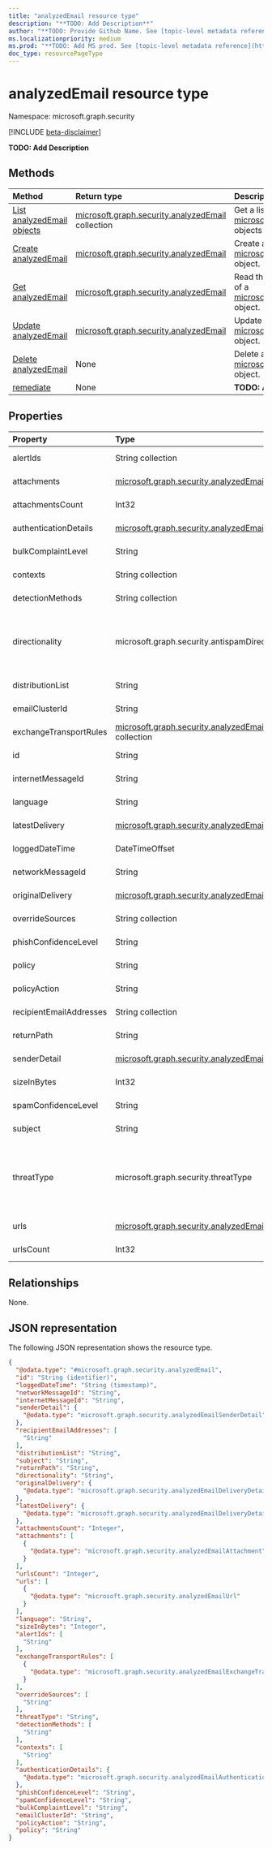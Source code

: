 ```yaml
---
title: "analyzedEmail resource type"
description: "**TODO: Add Description**"
author: "**TODO: Provide Github Name. See [topic-level metadata reference](https://aka.ms/msgo?pagePath=Document-APIs/Guidelines/Metadata)**"
ms.localizationpriority: medium
ms.prod: "**TODO: Add MS prod. See [topic-level metadata reference](https://aka.ms/msgo?pagePath=Document-APIs/Guidelines/Metadata)**"
doc_type: resourcePageType
---
```


# analyzedEmail resource type

Namespace: microsoft.graph.security

[!INCLUDE [beta-disclaimer](../../includes/beta-disclaimer.md)]

**TODO: Add Description**

## Methods
|Method|Return type|Description|
|:---|:---|:---|
|[List analyzedEmail objects](../api/security-collaborationroot-list-analyzedemails.md)|[microsoft.graph.security.analyzedEmail](../resources/security-analyzedemail.md) collection|Get a list of the [microsoft.graph.security.analyzedEmail](../resources/security-analyzedemail.md) objects and their properties.|
|[Create analyzedEmail](../api/security-collaborationroot-post-analyzedemails.md)|[microsoft.graph.security.analyzedEmail](../resources/security-analyzedemail.md)|Create a new [microsoft.graph.security.analyzedEmail](../resources/security-analyzedemail.md) object.|
|[Get analyzedEmail](../api/security-analyzedemail-get.md)|[microsoft.graph.security.analyzedEmail](../resources/security-analyzedemail.md)|Read the properties and relationships of a [microsoft.graph.security.analyzedEmail](../resources/security-analyzedemail.md) object.|
|[Update analyzedEmail](../api/security-analyzedemail-update.md)|[microsoft.graph.security.analyzedEmail](../resources/security-analyzedemail.md)|Update the properties of a [microsoft.graph.security.analyzedEmail](../resources/security-analyzedemail.md) object.|
|[Delete analyzedEmail](../api/security-collaborationroot-delete-analyzedemails.md)|None|Delete a [microsoft.graph.security.analyzedEmail](../resources/security-analyzedemail.md) object.|
|[remediate](../api/security-analyzedemail-remediate.md)|None|**TODO: Add Description**|

## Properties
|Property|Type|Description|
|:---|:---|:---|
|alertIds|String collection|**TODO: Add Description**|
|attachments|[microsoft.graph.security.analyzedEmailAttachment](../resources/security-analyzedemailattachment.md) collection|**TODO: Add Description**|
|attachmentsCount|Int32|**TODO: Add Description**|
|authenticationDetails|[microsoft.graph.security.analyzedEmailAuthenticationDetail](../resources/security-analyzedemailauthenticationdetail.md)|**TODO: Add Description**|
|bulkComplaintLevel|String|**TODO: Add Description**|
|contexts|String collection|**TODO: Add Description**|
|detectionMethods|String collection|**TODO: Add Description**|
|directionality|microsoft.graph.security.antispamDirectionality|**TODO: Add Description**.The possible values are: `unknown`, `inbound`, `outbound`, `intraOrg`, `unknownFutureValue`.|
|distributionList|String|**TODO: Add Description**|
|emailClusterId|String|**TODO: Add Description**|
|exchangeTransportRules|[microsoft.graph.security.analyzedEmailExchangeTransportRuleInfo](../resources/security-analyzedemailexchangetransportruleinfo.md) collection|**TODO: Add Description**|
|id|String|**TODO: Add Description**|
|internetMessageId|String|**TODO: Add Description**|
|language|String|**TODO: Add Description**|
|latestDelivery|[microsoft.graph.security.analyzedEmailDeliveryDetail](../resources/security-analyzedemaildeliverydetail.md)|**TODO: Add Description**|
|loggedDateTime|DateTimeOffset|**TODO: Add Description**|
|networkMessageId|String|**TODO: Add Description**|
|originalDelivery|[microsoft.graph.security.analyzedEmailDeliveryDetail](../resources/security-analyzedemaildeliverydetail.md)|**TODO: Add Description**|
|overrideSources|String collection|**TODO: Add Description**|
|phishConfidenceLevel|String|**TODO: Add Description**|
|policy|String|**TODO: Add Description**|
|policyAction|String|**TODO: Add Description**|
|recipientEmailAddresses|String collection|**TODO: Add Description**|
|returnPath|String|**TODO: Add Description**|
|senderDetail|[microsoft.graph.security.analyzedEmailSenderDetail](../resources/security-analyzedemailsenderdetail.md)|**TODO: Add Description**|
|sizeInBytes|Int32|**TODO: Add Description**|
|spamConfidenceLevel|String|**TODO: Add Description**|
|subject|String|**TODO: Add Description**|
|threatType|microsoft.graph.security.threatType|**TODO: Add Description**.The possible values are: `unknown`, `spam`, `malware`, `phishing`, `none`, `unknownFutureValue`.|
|urls|[microsoft.graph.security.analyzedEmailUrl](../resources/security-analyzedemailurl.md) collection|**TODO: Add Description**|
|urlsCount|Int32|**TODO: Add Description**|

## Relationships
None.

## JSON representation
The following JSON representation shows the resource type.
<!-- {
  "blockType": "resource",
  "keyProperty": "id",
  "@odata.type": "microsoft.graph.security.analyzedEmail",
  "openType": false
}
-->
``` json
{
  "@odata.type": "#microsoft.graph.security.analyzedEmail",
  "id": "String (identifier)",
  "loggedDateTime": "String (timestamp)",
  "networkMessageId": "String",
  "internetMessageId": "String",
  "senderDetail": {
    "@odata.type": "microsoft.graph.security.analyzedEmailSenderDetail"
  },
  "recipientEmailAddresses": [
    "String"
  ],
  "distributionList": "String",
  "subject": "String",
  "returnPath": "String",
  "directionality": "String",
  "originalDelivery": {
    "@odata.type": "microsoft.graph.security.analyzedEmailDeliveryDetail"
  },
  "latestDelivery": {
    "@odata.type": "microsoft.graph.security.analyzedEmailDeliveryDetail"
  },
  "attachmentsCount": "Integer",
  "attachments": [
    {
      "@odata.type": "microsoft.graph.security.analyzedEmailAttachment"
    }
  ],
  "urlsCount": "Integer",
  "urls": [
    {
      "@odata.type": "microsoft.graph.security.analyzedEmailUrl"
    }
  ],
  "language": "String",
  "sizeInBytes": "Integer",
  "alertIds": [
    "String"
  ],
  "exchangeTransportRules": [
    {
      "@odata.type": "microsoft.graph.security.analyzedEmailExchangeTransportRuleInfo"
    }
  ],
  "overrideSources": [
    "String"
  ],
  "threatType": "String",
  "detectionMethods": [
    "String"
  ],
  "contexts": [
    "String"
  ],
  "authenticationDetails": {
    "@odata.type": "microsoft.graph.security.analyzedEmailAuthenticationDetail"
  },
  "phishConfidenceLevel": "String",
  "spamConfidenceLevel": "String",
  "bulkComplaintLevel": "String",
  "emailClusterId": "String",
  "policyAction": "String",
  "policy": "String"
}
```

